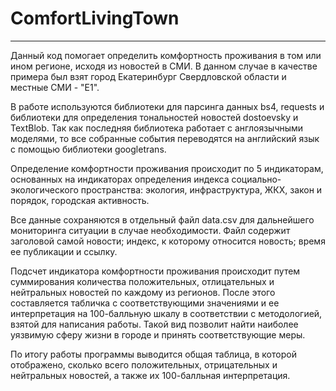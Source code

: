 # ComfortLivingTown
______________________________
Данный код помогает определить комфортность проживания в том или ином регионе, исходя из новостей в СМИ. В данном случае в качестве примера был взят город Екатеринбург Свердловской области и местные СМИ - "Е1".

В работе используются библиотеки для парсинга данных bs4, requests и библиотеки для определения тональностей новостей dostoevsky и TextBlob. Так как последняя библиотека работает с англоязычными моделями, то все собранные события переводятся на английский язык с помощью библиотеки googletrans.

Определение комфортности проживания происходит по 5 индикаторам, основанных на индикаторах определения индекса социально-экологического пространства: экология, инфраструктура, ЖКХ, закон и порядок, городская активность.

Все данные сохраняются в отдельный файл data.csv для дальнейшего мониторинга ситуации в случае необходимости. Файл содержит заголовой самой новости; индекс, к которому относится новость; время ее публикации и ссылку.

Подсчет индикатора комфортности проживания происходит путем суммирования количества положительных, отлицательных и нейтральных новостей по каждому из регионов. После этого составляется табличка с соответствующими значениями и ее интерпретация на 100-балльную шкалу в соответствии с методологией, взятой для написания работы. Такой вид позволит найти наиболее уязвимую сферу жизни в городе и принять соответствующие меры.

По итогу работы программы выводится общая таблица, в которой отображено, сколько всего положительных, отрицательных и нейтральных новостей, а также их 100-балльная интерпретация.
